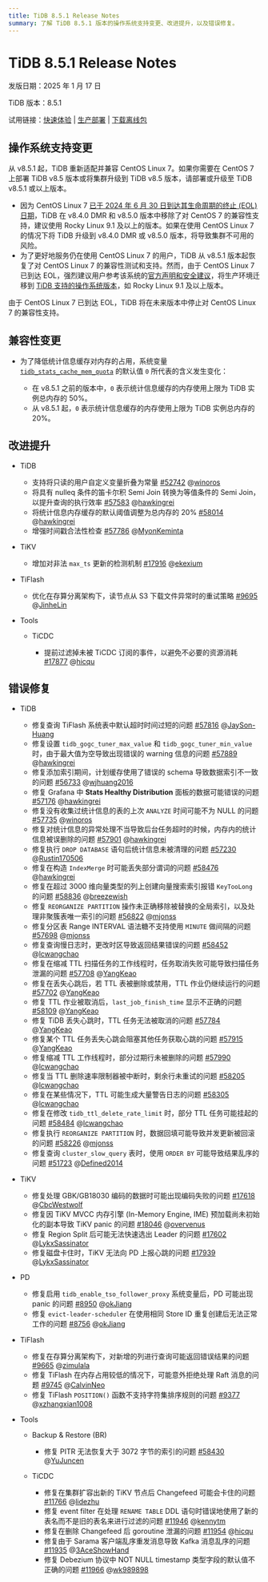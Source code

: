 ```yaml
---
title: TiDB 8.5.1 Release Notes
summary: 了解 TiDB 8.5.1 版本的操作系统支持变更、改进提升，以及错误修复。
---
```


# TiDB 8.5.1 Release Notes

发版日期：2025 年 1 月 17 日

TiDB 版本：8.5.1

试用链接：[快速体验](https://docs.pingcap.com/zh/tidb/v8.5/quick-start-with-tidb) | [生产部署](https://docs.pingcap.com/zh/tidb/v8.5/production-deployment-using-tiup) | [下载离线包](https://cn.pingcap.com/product-community/?version=v8.5.1#version-list)

## 操作系统支持变更

从 v8.5.1 起，TiDB 重新适配并兼容 CentOS Linux 7。如果你需要在 CentOS 7 上部署 TiDB v8.5 版本或将集群升级到 TiDB v8.5 版本，请部署或升级至 TiDB v8.5.1 或以上版本。

- 因为 CentOS Linux 7 [已于 2024 年 6 月 30 日到达其生命周期的终止 (EOL) 日期](https://www.redhat.com/en/blog/centos-linux-has-reached-its-end-life-eol)，TiDB 在 v8.4.0 DMR 和 v8.5.0 版本中移除了对 CentOS 7 的兼容性支持，建议使用 Rocky Linux 9.1 及以上的版本。如果在使用 CentOS Linux 7 的情况下将 TiDB 升级到 v8.4.0 DMR 或 v8.5.0 版本，将导致集群不可用的风险。
- 为了更好地服务仍在使用 CentOS Linux 7 的用户，TiDB 从 v8.5.1 版本起恢复了对 CentOS Linux 7 的兼容性测试和支持。然而，由于 CentOS Linux 7 已到达 EOL，强烈建议用户参考该系统的[官方声明和安全建议](https://www.redhat.com/en/blog/centos-linux-has-reached-its-end-life-eol)，将生产环境迁移到 [TiDB 支持的操作系统版本](/hardware-and-software-requirements.md#操作系统及平台要求)，如 Rocky Linux 9.1 及以上版本。

由于 CentOS Linux 7 已到达 EOL，TiDB 将在未来版本中停止对 CentOS Linux 7 的兼容性支持。

## 兼容性变更

- 为了降低统计信息缓存对内存的占用，系统变量 [`tidb_stats_cache_mem_quota`](/system-variables.md#tidb_stats_cache_mem_quota-span-classversion-mark从-v610-版本开始引入span) 的默认值 `0` 所代表的含义发生变化：

    - 在 v8.5.1 之前的版本中，`0` 表示统计信息缓存的内存使用上限为 TiDB 实例总内存的 50%。
    - 从 v8.5.1 起，`0` 表示统计信息缓存的内存使用上限为 TiDB 实例总内存的 20%。

## 改进提升

+ TiDB

    - 支持将只读的用户自定义变量折叠为常量 [#52742](https://github.com/pingcap/tidb/issues/52742) @[winoros](https://github.com/winoros)
    - 将具有 nulleq 条件的笛卡尔积 Semi Join 转换为等值条件的 Semi Join，以提升查询的执行效率 [#57583](https://github.com/pingcap/tidb/issues/57583) @[hawkingrei](https://github.com/hawkingrei)
    - 将统计信息内存缓存的默认阈值调整为总内存的 20% [#58014](https://github.com/pingcap/tidb/issues/58014) @[hawkingrei](https://github.com/hawkingrei)
    - 增强时间戳合法性检查 [#57786](https://github.com/pingcap/tidb/issues/57786) @[MyonKeminta](https://github.com/MyonKeminta)

+ TiKV

    - 增加对非法 `max_ts` 更新的检测机制 [#17916](https://github.com/tikv/tikv/issues/17916) @[ekexium](https://github.com/ekexium)

+ TiFlash

    - 优化在存算分离架构下，读节点从 S3 下载文件异常时的重试策略 [#9695](https://github.com/pingcap/tiflash/issues/9695) @[JinheLin](https://github.com/JinheLin)

+ Tools

    + TiCDC

        - 提前过滤掉未被 TiCDC 订阅的事件，以避免不必要的资源消耗 [#17877](https://github.com/tikv/tikv/issues/17877) @[hicqu](https://github.com/hicqu)

## 错误修复

+ TiDB

    - 修复查询 TiFlash 系统表中默认超时时间过短的问题 [#57816](https://github.com/pingcap/tidb/issues/57816) @[JaySon-Huang](https://github.com/JaySon-Huang)
    - 修复设置 `tidb_gogc_tuner_max_value` 和 `tidb_gogc_tuner_min_value` 时，由于最大值为空导致出现错误的 warning 信息的问题 [#57889](https://github.com/pingcap/tidb/issues/57889) @[hawkingrei](https://github.com/hawkingrei)
    - 修复添加索引期间，计划缓存使用了错误的 schema 导致数据索引不一致的问题 [#56733](https://github.com/pingcap/tidb/issues/56733) @[wjhuang2016](https://github.com/wjhuang2016)
    - 修复 Grafana 中 **Stats Healthy Distribution** 面板的数据可能错误的问题 [#57176](https://github.com/pingcap/tidb/issues/57176) @[hawkingrei](https://github.com/hawkingrei)
    - 修复没有收集过统计信息的表的上次 `ANALYZE` 时间可能不为 NULL 的问题 [#57735](https://github.com/pingcap/tidb/issues/57735) @[winoros](https://github.com/winoros)
    - 修复对统计信息的异常处理不当导致后台任务超时的时候，内存内的统计信息被误删除的问题 [#57901](https://github.com/pingcap/tidb/issues/57901) @[hawkingrei](https://github.com/hawkingrei)
    - 修复执行 `DROP DATABASE` 语句后统计信息未被清理的问题 [#57230](https://github.com/pingcap/tidb/issues/57230) @[Rustin170506](https://github.com/Rustin170506)
    - 修复在构造 `IndexMerge` 时可能丢失部分谓词的问题 [#58476](https://github.com/pingcap/tidb/issues/58476) @[hawkingrei](https://github.com/hawkingrei)
    - 修复在超过 3000 维向量类型的列上创建向量搜索索引报错 `KeyTooLong` 的问题 [#58836](https://github.com/pingcap/tidb/issues/58836) @[breezewish](https://github.com/breezewish)
    - 修复 `REORGANIZE PARTITION` 操作未正确移除被替换的全局索引，以及处理非聚簇表唯一索引的问题 [#56822](https://github.com/pingcap/tidb/issues/56822) @[mjonss](https://github.com/mjonss)
    - 修复分区表 Range INTERVAL 语法糖不支持使用 `MINUTE` 做间隔的问题 [#57698](https://github.com/pingcap/tidb/issues/57698) @[mjonss](https://github.com/mjonss)
    - 修复查询慢日志时，更改时区导致返回结果错误的问题 [#58452](https://github.com/pingcap/tidb/issues/58452) @[lcwangchao](https://github.com/lcwangchao)
    - 修复在缩减 TTL 扫描任务的工作线程时，任务取消失败可能导致扫描任务泄漏的问题 [#57708](https://github.com/pingcap/tidb/issues/57708) @[YangKeao](https://github.com/YangKeao)
    - 修复在丢失心跳后，若 TTL 表被删除或禁用，TTL 作业仍继续运行的问题 [#57702](https://github.com/pingcap/tidb/issues/57702) @[YangKeao](https://github.com/YangKeao)
    - 修复 TTL 作业被取消后，`last_job_finish_time` 显示不正确的问题 [#58109](https://github.com/pingcap/tidb/issues/58109) @[YangKeao](https://github.com/YangKeao)
    - 修复 TiDB 丢失心跳时，TTL 任务无法被取消的问题 [#57784](https://github.com/pingcap/tidb/issues/57784) @[YangKeao](https://github.com/YangKeao)
    - 修复某个 TTL 任务丢失心跳会阻塞其他任务获取心跳的问题 [#57915](https://github.com/pingcap/tidb/issues/57915) @[YangKeao](https://github.com/YangKeao)
    - 修复缩减 TTL 工作线程时，部分过期行未被删除的问题 [#57990](https://github.com/pingcap/tidb/issues/57990) @[lcwangchao](https://github.com/lcwangchao)
    - 修复当 TTL 删除速率限制器被中断时，剩余行未重试的问题 [#58205](https://github.com/pingcap/tidb/issues/58205) @[lcwangchao](https://github.com/lcwangchao)
    - 修复在某些情况下，TTL 可能生成大量警告日志的问题 [#58305](https://github.com/pingcap/tidb/issues/58305) @[lcwangchao](https://github.com/lcwangchao)
    - 修复在修改 `tidb_ttl_delete_rate_limit` 时，部分 TTL 任务可能挂起的问题 [#58484](https://github.com/pingcap/tidb/issues/58484) @[lcwangchao](https://github.com/lcwangchao)
    - 修复执行 `REORGANIZE PARTITION` 时，数据回填可能导致并发更新被回滚的问题 [#58226](https://github.com/pingcap/tidb/issues/58226) @[mjonss](https://github.com/mjonss)
    - 修复查询 `cluster_slow_query` 表时，使用 `ORDER BY` 可能导致结果乱序的问题 [#51723](https://github.com/pingcap/tidb/issues/51723) @[Defined2014](https://github.com/Defined2014)

+ TiKV

    - 修复处理 GBK/GB18030 编码的数据时可能出现编码失败的问题 [#17618](https://github.com/tikv/tikv/issues/17618) @[CbcWestwolf](https://github.com/CbcWestwolf)
    - 修复因 TiKV MVCC 内存引擎 (In-Memory Engine, IME) 预加载尚未初始化的副本导致 TiKV panic 的问题 [#18046](https://github.com/tikv/tikv/issues/18046) @[overvenus](https://github.com/overvenus)
    - 修复 Region Split 后可能无法快速选出 Leader 的问题 [#17602](https://github.com/tikv/tikv/issues/17602) @[LykxSassinator](https://github.com/LykxSassinator)
    - 修复磁盘卡住时，TiKV 无法向 PD 上报心跳的问题 [#17939](https://github.com/tikv/tikv/issues/17939) @[LykxSassinator](https://github.com/LykxSassinator)

+ PD

    - 修复启用 `tidb_enable_tso_follower_proxy` 系统变量后，PD 可能出现 panic 的问题 [#8950](https://github.com/tikv/pd/issues/8950) @[okJiang](https://github.com/okJiang)
    - 修复 `evict-leader-scheduler` 在使用相同 Store ID 重复创建后无法正常工作的问题 [#8756](https://github.com/tikv/pd/issues/8756) @[okJiang](https://github.com/okJiang)

+ TiFlash

    - 修复在存算分离架构下，对新增的列进行查询可能返回错误结果的问题 [#9665](https://github.com/pingcap/tiflash/issues/9665) @[zimulala](https://github.com/zimulala)
    - 修复 TiFlash 在内存占用较低的情况下，可能意外拒绝处理 Raft 消息的问题 [#9745](https://github.com/pingcap/tiflash/issues/9745) @[CalvinNeo](https://github.com/CalvinNeo)
    - 修复 TiFlash `POSITION()` 函数不支持字符集排序规则的问题 [#9377](https://github.com/pingcap/tiflash/issues/9377) @[xzhangxian1008](https://github.com/xzhangxian1008)

+ Tools

    + Backup & Restore (BR)

        - 修复 PITR 无法恢复大于 3072 字节的索引的问题 [#58430](https://github.com/pingcap/tidb/issues/58430) @[YuJuncen](https://github.com/YuJuncen)

    + TiCDC

        - 修复在集群扩容出新的 TiKV 节点后 Changefeed 可能会卡住的问题 [#11766](https://github.com/pingcap/tiflow/issues/11766) @[lidezhu](https://github.com/lidezhu)
        - 修复 event filter 在处理 `RENAME TABLE` DDL 语句时错误地使用了新的表名而不是旧的表名来进行过滤的问题 [#11946](https://github.com/pingcap/tiflow/issues/11946) @[kennytm](https://github.com/kennytm)
        - 修复在删除 Changefeed 后 goroutine 泄漏的问题 [#11954](https://github.com/pingcap/tiflow/issues/11954) @[hicqu](https://github.com/hicqu)
        - 修复由于 Sarama 客户端乱序重发消息导致 Kafka 消息乱序的问题 [#11935](https://github.com/pingcap/tiflow/issues/11935) @[3AceShowHand](https://github.com/3AceShowHand)
        - 修复 Debezium 协议中 NOT NULL timestamp 类型字段的默认值不正确的问题 [#11966](https://github.com/pingcap/tiflow/issues/11966) @[wk989898](https://github.com/wk989898)
